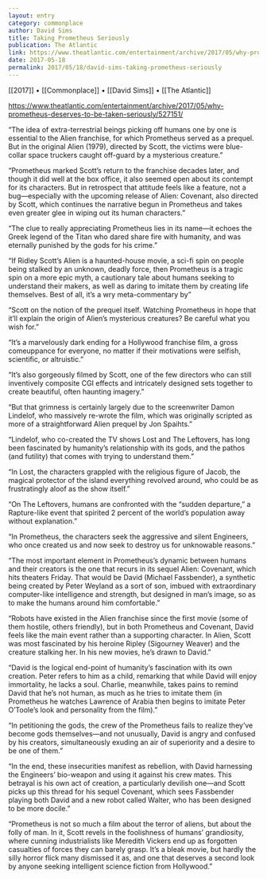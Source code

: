 ```yaml
---
layout: entry
category: commonplace
author: David Sims
title: Taking Prometheus Seriously
publication: The Atlantic
link: https://www.theatlantic.com/entertainment/archive/2017/05/why-prometheus-deserves-to-be-taken-seriously/527151/
date: 2017-05-18
permalink: 2017/05/18/david-sims-taking-prometheus-seriously
---
```


[[2017]] • [[Commonplace]] • [[David Sims]] • [[The Atlantic]] 

https://www.theatlantic.com/entertainment/archive/2017/05/why-prometheus-deserves-to-be-taken-seriously/527151/

“The idea of extra-terrestrial beings picking off humans one by one is essential to the Alien franchise, for which Prometheus served as a prequel. But in the original Alien (1979), directed by Scott, the victims were blue-collar space truckers caught off-guard by a mysterious creature.”

“Prometheus marked Scott’s return to the franchise decades later, and though it did well at the box office, it also seemed open about its contempt for its characters. But in retrospect that attitude feels like a feature, not a bug—especially with the upcoming release of Alien: Covenant, also directed by Scott, which continues the narrative begun in Prometheus and takes even greater glee in wiping out its human characters.”

“The clue to really appreciating Prometheus lies in its name—it echoes the Greek legend of the Titan who dared share fire with humanity, and was eternally punished by the gods for his crime.”

“If Ridley Scott’s Alien is a haunted-house movie, a sci-fi spin on people being stalked by an unknown, deadly force, then Prometheus is a tragic spin on a more epic myth, a cautionary tale about humans seeking to understand their makers, as well as daring to imitate them by creating life themselves. Best of all, it’s a wry meta-commentary by”

“Scott on the notion of the prequel itself. Watching Prometheus in hope that it’ll explain the origin of Alien’s mysterious creatures? Be careful what you wish for.”

“It’s a marvelously dark ending for a Hollywood franchise film, a gross comeuppance for everyone, no matter if their motivations were selfish, scientific, or altruistic.”

“It’s also gorgeously filmed by Scott, one of the few directors who can still inventively composite CGI effects and intricately designed sets together to create beautiful, often haunting imagery.”

“But that grimness is certainly largely due to the screenwriter Damon Lindelof, who massively re-wrote the film, which was originally scripted as more of a straightforward Alien prequel by Jon Spaihts.”

“Lindelof, who co-created the TV shows Lost and The Leftovers, has long been fascinated by humanity’s relationship with its gods, and the pathos (and futility) that comes with trying to understand them.”

“In Lost, the characters grappled with the religious figure of Jacob, the magical protector of the island everything revolved around, who could be as frustratingly aloof as the show itself.”

“On The Leftovers, humans are confronted with the “sudden departure,” a Rapture-like event that spirited 2 percent of the world’s population away without explanation.”

“In Prometheus, the characters seek the aggressive and silent Engineers, who once created us and now seek to destroy us for unknowable reasons.”

“The most important element in Prometheus’s dynamic between humans and their creators is the one that recurs in its sequel Alien: Covenant, which hits theaters Friday. That would be David (Michael Fassbender), a synthetic being created by Peter Weyland as a sort of son, imbued with extraordinary computer-like intelligence and strength, but designed in man’s image, so as to make the humans around him comfortable.”

“Robots have existed in the Alien franchise since the first movie (some of them hostile, others friendly), but in both Prometheus and Covenant, David feels like the main event rather than a supporting character. In Alien, Scott was most fascinated by his heroine Ripley (Sigourney Weaver) and the creature stalking her. In his new movies, he’s drawn to David.”

“David is the logical end-point of humanity’s fascination with its own creation. Peter refers to him as a child, remarking that while David will enjoy immortality, he lacks a soul. Charlie, meanwhile, takes pains to remind David that he’s not human, as much as he tries to imitate them (in Prometheus he watches Lawrence of Arabia then begins to imitate Peter O’Toole’s look and personality from the film).”

“In petitioning the gods, the crew of the Prometheus fails to realize they’ve become gods themselves—and not unusually, David is angry and confused by his creators, simultaneously exuding an air of superiority and a desire to be one of them.”

“In the end, these insecurities manifest as rebellion, with David harnessing the Engineers’ bio-weapon and using it against his crew mates. This betrayal is his own act of creation, a particularly devilish one—and Scott picks up this thread for his sequel Covenant, which sees Fassbender playing both David and a new robot called Walter, who has been designed to be more docile.”

“Prometheus is not so much a film about the terror of aliens, but about the folly of man. In it, Scott revels in the foolishness of humans’ grandiosity, where cunning industrialists like Meredith Vickers end up as forgotten casualties of forces they can barely grasp. It’s a bleak movie, but hardly the silly horror flick many dismissed it as, and one that deserves a second look by anyone seeking intelligent science fiction from Hollywood.”

